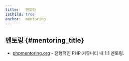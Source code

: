 ```yaml
---
title:   멘토링
isChild: true
anchor:  mentoring
---
```


## 멘토링 {#mentoring_title}

* [phpmentoring.org](http://phpmentoring.org/) - 전형적인 PHP 커뮤니티 내 1:1 멘토링.
